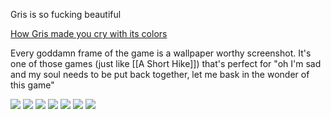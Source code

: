 Gris is so fucking beautiful

[How Gris made you cry with its colors](https://www.youtube.com/watch?v=A-UD-aW2tpg&list=PLM0XOPE-p91H0bY1nrHPiSILBMsCEJ6AL&index=2)

Every goddamn frame of the game is a wallpaper worthy screenshot. It's one of those games (just like [[A Short Hike]]) that's perfect for "oh I'm sad and my soul needs to be put back together, let me bask in the wonder of this game"

![](https://assets.rockpapershotgun.com/images/2018/12/GRIS-k.jpg)
![](https://pbs.twimg.com/media/DuyzFkHW4AIgc6P.jpg)
![](https://www.newgamenetwork.com/images/uploads/gallery/GRIS/gris_06.jpg)
![](https://images.pushsquare.com/screenshots/101456/large.jpg)
![](https://images.pushsquare.com/screenshots/101455/large.jpg)
![](https://wallpapercave.com/wp/wp6250394.png)
![](https://assets.rockpapershotgun.com/images/2018/12/GRIS-g.jpg)


